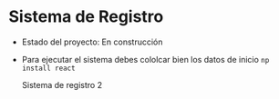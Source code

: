 <h1>Sistema de Registro</h1>

- Estado del proyecto: En construcción

- Para ejecutar el sistema debes cololcar bien los datos de inicio
  ```np install react```

  Sistema de registro 2

  

